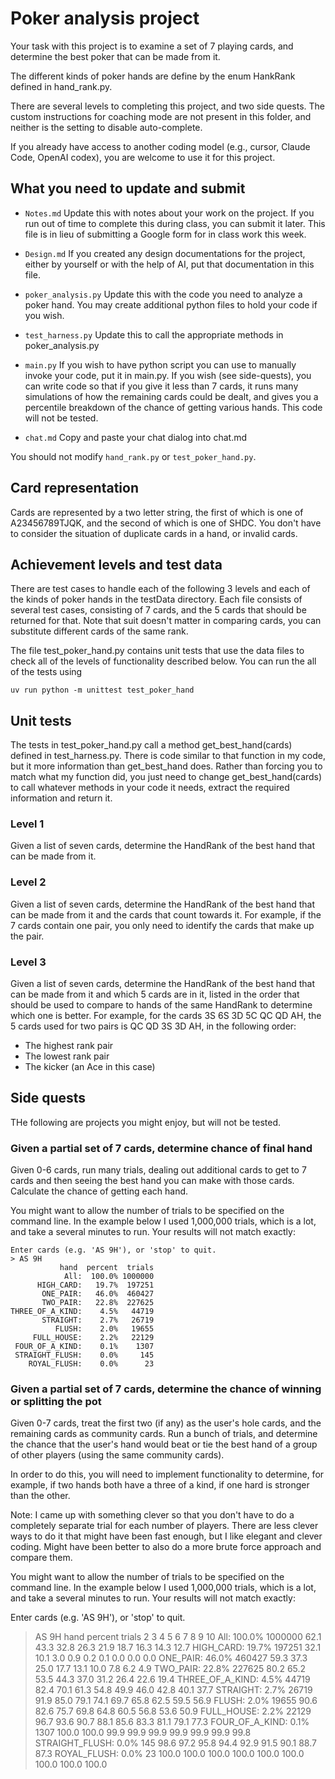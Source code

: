 # Poker analysis project

Your task with this project is to examine a set of 7 playing cards, and determine the best poker
that can be made from it.

The different kinds of poker hands are define by the enum HankRank defined in hand_rank.py.

There are several levels to completing this project, and two side quests. The custom instructions for
coaching mode are not present in this folder, and neither is the setting to disable auto-complete.

If you already have access to another coding model (e.g., cursor, Claude Code, OpenAI codex), you are welcome to use it for this project.

## What you need to update and submit

* `Notes.md` Update this with notes about your work on the project. If you run out of time to complete this during class, you can submit it later. This file is in lieu of submitting a Google form for in class work this week.  

* `Design.md` If you created any design documentations for the project, either by yourself or with the help of AI, put that documentation in this file.

* `poker_analysis.py` Update this with the code you need to analyze a poker hand. You may create additional python files to hold your code if you wish.

* `test_harness.py` Update this to call the appropriate methods in poker_analysis.py

* `main.py` If you wish to have python script you can use to manually invoke your code, put it in main.py. If you wish (see side-quests), you can write code so that if you give it less than 7 cards, it runs many simulations of how the remaining cards could be dealt, and gives you a percentile breakdown of the chance of getting various hands. This code will not be tested.

* `chat.md` Copy and paste your chat dialog into chat.md

You should not modify `hand_rank.py` or `test_poker_hand.py`.

## Card representation

Cards are represented by a two letter string, the first of which is one of A23456789TJQK, and the second of which is one of SHDC. You don't have to consider the situation of duplicate cards in a hand, or invalid cards.

## Achievement levels and test data

There are test cases to handle each of the following 3 levels and each of the kinds of poker hands in the testData directory.  Each file consists of several test cases, consisting of 7 cards, and the
5 cards that should be returned for that. Note that suit doesn't matter in comparing cards, you can substitute different cards of the same rank.

The file test_poker_hand.py contains unit tests that use the data files to check all of the levels of functionality described below. You can run the all of the tests using

```shell
uv run python -m unittest test_poker_hand
```

## Unit tests

The tests in test_poker_hand.py call a method get_best_hand(cards) defined in test_harness.py. There is code similar to that
function in my code, but it more information than get_best_hand does. Rather than forcing you to match what my function did,
you just need to change get_best_hand(cards) to call whatever methods in your code it needs, extract the required information
and return it.

### Level 1

Given a list of seven cards, determine the HandRank of the best hand that can be made from it.

### Level 2

Given a list of seven cards, determine the HandRank of the best hand that can be made from it and the cards that count towards it. For example, if the 7 cards contain one pair, you only need to identify the cards that make up the pair.

### Level 3

Given a list of seven cards, determine the HandRank of the best hand that can be made from it
and which 5 cards are in it, listed in the order that should be used to compare to hands of the same
HandRank to determine which one is better. For example, for the cards 3S 6S 3D 5C QC QD AH, the 5 cards
used for two pairs is QC QD 3S 3D AH, in the following order:

* The highest rank pair
* The lowest rank pair
* The kicker (an Ace in this case)

## Side quests

THe following are projects you might enjoy, but will not be tested.

### Given a partial set of 7 cards, determine chance of final hand

Given 0-6 cards, run many trials, dealing out additional cards to get to 7 cards and then seeing the best hand you can make with those cards. Calculate the chance of getting each hand.

You might want to allow the number of trials to be specified on the command line. In the example below I used 1,000,000 trials, which is a lot, and take a several minutes to run. Your results will not match exactly:

```text
Enter cards (e.g. 'AS 9H'), or 'stop' to quit.
> AS 9H
           hand  percent  trials  
            All:  100.0% 1000000  
      HIGH_CARD:   19.7%  197251   
       ONE_PAIR:   46.0%  460427 
       TWO_PAIR:   22.8%  227625 
THREE_OF_A_KIND:    4.5%   44719  
       STRAIGHT:    2.7%   26719   
          FLUSH:    2.0%   19655   
     FULL_HOUSE:    2.2%   22129  
 FOUR_OF_A_KIND:    0.1%    1307  
 STRAIGHT_FLUSH:    0.0%     145   
    ROYAL_FLUSH:    0.0%      23 
```

### Given a partial set of 7 cards, determine the chance of winning or splitting the pot

Given 0-7 cards, treat the first two (if any) as the user's hole cards, and the remaining cards as community cards. Run a bunch of trials, and determine the chance that the user's hand would beat or tie the best hand of a group of other players (using the same community cards).

In order to do this, you will need to implement functionality to determine,
for example, if two hands both have a three of a kind, if one hard is stronger than the other.

Note: I came up with something clever so that you don't have to do a completely separate trial for
each number of players. There are less clever ways to do it that might have been fast enough, but I like
elegant and clever coding. Might have been better to also do a more brute force approach and compare them.

You might want to allow the number of trials to be specified on the command line. In the example below I used 1,000,000 trials, which is a lot, and take a several minutes to run. Your results will not match exactly:

Enter cards (e.g. 'AS 9H'), or 'stop' to quit.
> AS 9H
           hand  percent  trials    2      3      4      5      6      7      8      9     10
            All:  100.0% 1000000   62.1   43.3   32.8   26.3   21.9   18.7   16.3   14.3   12.7
      HIGH_CARD:   19.7%  197251   32.1   10.1    3.0    0.9    0.2    0.1    0.0    0.0    0.0
       ONE_PAIR:   46.0%  460427   59.3   37.3   25.0   17.7   13.1   10.0    7.8    6.2    4.9
       TWO_PAIR:   22.8%  227625   80.2   65.2   53.5   44.3   37.0   31.2   26.4   22.6   19.4
THREE_OF_A_KIND:    4.5%   44719   82.4   70.1   61.3   54.8   49.9   46.0   42.8   40.1   37.7
       STRAIGHT:    2.7%   26719   91.9   85.0   79.1   74.1   69.7   65.8   62.5   59.5   56.9
          FLUSH:    2.0%   19655   90.6   82.6   75.7   69.8   64.8   60.5   56.8   53.6   50.9
     FULL_HOUSE:    2.2%   22129   96.7   93.6   90.7   88.1   85.6   83.3   81.1   79.1   77.3
 FOUR_OF_A_KIND:    0.1%    1307  100.0  100.0   99.9   99.9   99.9   99.9   99.9   99.9   99.8
 STRAIGHT_FLUSH:    0.0%     145   98.6   97.2   95.8   94.4   92.9   91.5   90.1   88.7   87.3
    ROYAL_FLUSH:    0.0%      23  100.0  100.0  100.0  100.0  100.0  100.0  100.0  100.0  100.0
```

